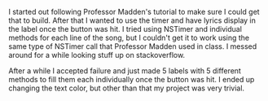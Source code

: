 I started out following Professor Madden's tutorial to make sure I could get that to build.
After that I wanted to use the timer and have lyrics display in the label once the button was hit.
I tried using NSTimer and individual methods for each line of the song, but I couldn't get it to work
using the same type of NSTimer call that Professor Madden used in class. I messed around for a while
looking stuff up on stackoverflow.

After a while I accepted failure and just made 5 labels with 5 different methods to fill them each
individually once the button was hit. I ended up changing the text color, but other than that my 
project was very trivial.
